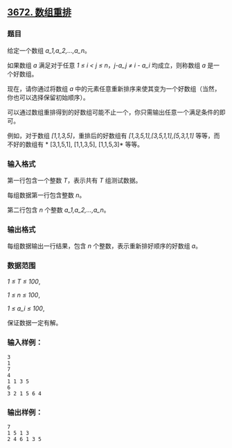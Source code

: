 ## [3672. 数组重排](https://www.acwing.com/problem/content/3675/)

### 题目

给定一个数组 *a_1,a_2,…,a_n*。

如果数组 *a* 满足对于任意 *1 ≤ i < j ≤ n*，*j-a_j ≠ i - a_i* 均成立，则称数组 *a* 是一个好数组。

现在，请你通过将数组 *a* 中的元素任意重新排序来使其变为一个好数组（当然，你也可以选择保留初始顺序）。

可以通过数组重排得到的好数组可能不止一个，你只需输出任意一个满足条件的即可。

例如，对于数组 *[1,1,3,5]*，重排后的好数组有 *[1,3,5,1],[3,5,1,1],[5,3,1,1]* 等等，而不好的数组有 * [3,1,5,1], [1,1,3,5], [1,1,5,3]* 等等。

### 输入格式

第一行包含一个整数 *T*，表示共有 *T* 组测试数据。

每组数据第一行包含整数 *n*。

第二行包含 *n* 个整数 *a_1,a_2,…,a_n*。

### 输出格式

每组数据输出一行结果，包含 *n* 个整数，表示重新排好顺序的好数组 *a*。

### 数据范围

*1 ≤ T ≤ 100*,

*1 ≤ n ≤ 100*,

*1 ≤ a_i ≤ 100*,

保证数据一定有解。

### 输入样例：

```
3
1
7
4
1 1 3 5
6
3 2 1 5 6 4
```

### 输出样例：

```
7
1 5 1 3
2 4 6 1 3 5
```
